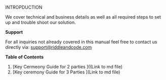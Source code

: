 INTROPDUCTION 



We cover technical and business details as well as all required steps to set up and trouble shoot our solution. 

**Support**

For all inquiries not already covered in this manual feel free to contact us directly via: support@riddleandcode.com

**Table of Contents**

1. [Key Cermeony Guide for 2 parties ]((Link to md file) 
2. [Key ceremony Guide for 3 Parties ](Link to md file)